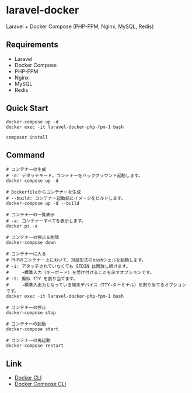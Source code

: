 # laravel-docker
Laravel + Docker Compose (PHP-FPM, Nginx, MySQL, Redis)

## Requirements

- Laravel
- Docker Compose
- PHP-FPM
- Nginx
- MySQL
- Redis

## Quick Start

```
docker-compose up -d
docker exec -it laravel-docker-php-fpm-1 bash

composer install
```

## Command

```shell
# コンテナーの生成
# -d: デタッチモード。コンテナーをバックグラウンド起動します。
docker-compose up -d

# Dockerfileからコンテナーを生成
# --build: コンテナー起動前にイメージをビルドします。
docker-compose up -d --build

# コンテナーの一覧表示
# -a: コンテナーすべてを表示します。
docker ps -a

# コンテナーの停止＆削除
docker-compose down

# コンテナーに入る
# PHPのコンテナー上において、対話形式のbashシェルを起動します。
# -i: アタッチされていなくても STDIN は開放し続けます。
#     →標準入力（キーボード）を受け付けることを示すオプションです。
# -t: 擬似 TTY を割り当てます。
#     →標準入出力となっている端末デバイス（TTY→ターミナル）を割り当てるオプションです。
docker exec -it laravel-docker-php-fpm-1 bash

# コンテナーの停止
docker-compose stop

# コンテナーの起動
docker-compose start

# コンテナーの再起動
docker-compose restart
```

## Link

- [Docker CLI](https://matsuand.github.io/docs.docker.jp.onthefly/engine/reference/run/)
- [Docker Compose CLI](https://matsuand.github.io/docs.docker.jp.onthefly/compose/reference/)
